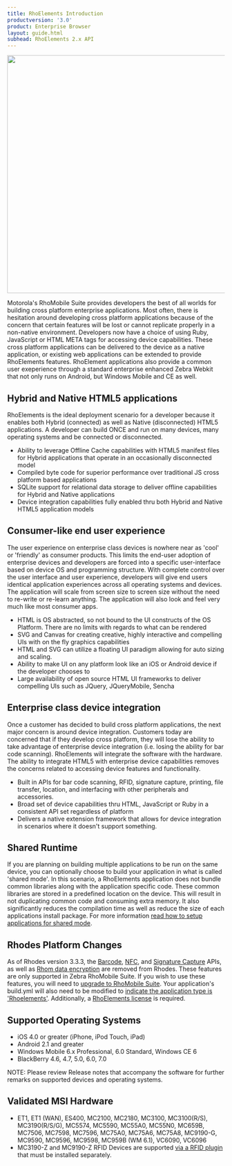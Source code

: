```yaml
---
title: RhoElements Introduction
productversion: '3.0'
product: Enterprise Browser
layout: guide.html
subhead: RhoElements 2.x API
---
```


<img src="http://rhodocs.s3.amazonaws.com/rhoelements/RhodesvsRhoElements.png" width="550" />

Motorola's RhoMobile Suite provides developers the best of all worlds for building cross platform enterprise applications. Most often, there is hesitation around developing cross platform applications because of the concern that certain features will be lost or cannot replicate properly in a non-native environment.  Developers now have a choice of using Ruby, JavaScript or HTML META tags for accessing device capabilities. These cross platform applications can be delivered to the device as a native application, or existing web applications can be extended to provide RhoElements features. RhoElement applications also provide a common user exeperience through a standard enterprise enhanced Zebra Webkit that not only runs on Android, but Windows Mobile and CE as well. 


## Hybrid and Native HTML5 applications

RhoElements is the ideal deployment scenario for a developer because it enables both Hybrid (connected) as well as Native (disconnected) HTML5 applications.  A developer can build ONCE and run on many devices, many operating systems and be connected or disconnected. 

* Ability to leverage Offline Cache capabilities with HTML5 manifest files for Hybrid applications that operate in an occasionally disconnected model
* Compiled byte code for superior performance over traditional JS cross platform based applications
* SQLite support for relational data storage to deliver offline capabilities for Hybrid and Native applications
* Device integration capabilities fully enabled thru both Hybrid and Native HTML5 application models

## Consumer-like end user experience

The user experience on enterprise class devices is nowhere near as 'cool' or 'friendly' as consumer products.  This limits the end-user adoption of enterprise devices and developers are forced into a specific user-interface based on device OS and programming structure. With complete control over the user interface and user experience, developers will give end users identical application experiences across all operating systems and devices. The application will scale from screen size to screen size without the need to re-write or re-learn anything. The application will also look and feel very much like most consumer apps. 

* HTML is OS abstracted, so not bound to the UI constructs of the OS Platform. There are no limits with regards to what can be rendered
* SVG and Canvas for creating creative, highly interactive and compelling UIs with on the fly graphics capabilities
* HTML and SVG can utilize a floating UI paradigm allowing for auto sizing and scaling.
* Ability to make UI on any platform look like an iOS or Android device if the developer chooses to
* Large availability of open source HTML UI frameworks to deliver compelling UIs such as JQuery, JQueryMobile, Sencha

## Enterprise class device integration

Once a customer has decided to build cross platform applications, the next major concern is around device integration.  Customers today are concerned that if they develop cross platform, they will lose the ability to take advantage of enterprise device integration (i.e. losing the ability for bar code scanning). RhoElements will integrate the software with the hardware. The ability to integrate HTML5 with enterprise device capabilities removes the concerns related to accessing device features and functionality.

* Built in APIs for bar code scanning, RFID, signature capture, printing, file transfer, location, and interfacing with other peripherals and accessories.
* Broad set of device capabilities thru HTML, JavaScript or Ruby in a consistent API set regardless of platform
* Delivers a native extension framework that allows for device integration in scenarios where it doesn't support something.

## Shared Runtime
If you are planning on building multiple applications to be run on the same device, you can optionally choose to build your application in what is called 'shared mode'. In this scenario, a RhoElements application does not bundle common libraries along with the application specific code. These common libraries are stored in a predefined location on the device. This will result in not duplicating common code and consuming extra memory. It also significantly reduces the compilation time as well as reduce the size of each applications install package. For more information [read how to setup applications for shared mode](rhoelements2-native#applications-in-shared-mode).

## Rhodes Platform Changes

As of Rhodes version 3.3.3, the [Barcode](/rhoelements/rhoelements-introduction.md/rhodesapi/barcode-api), [NFC](/rhoelements/rhoelements-introduction.md/rhodes/device-caps#nfc), and [Signature Capture](/rhoelements/rhoelements-introduction.md/rhodes/device-caps#signature-capture) APIs, as well as [Rhom data encryption](/rhoelements/rhoelements-introduction.md/rhodes/rhom#database-encryption) are removed from Rhodes. These features are only supported in Zebra RhoMobile Suite. If you wish to use these features, you will need to [upgrade to RhoMobile Suite](/rhoelements/rhoelements-introduction.md/rhomobile-install). Your application's build.yml will also need to be modified to [indicate the application type is 'Rhoelements'](rhoelements2-native#enabling-motorola-device-capabilities). Additionally, a [RhoElements license](licensing) is required.

## Supported Operating Systems

* iOS 4.0 or greater (iPhone, iPod Touch, iPad)
* Android 2.1 and greater
* Windows Mobile 6.x Professional, 6.0 Standard, Windows CE 6
* BlackBerry 4.6, 4.7, 5.0, 6.0, 7.0


NOTE: Please review Release notes that accompany the software for further remarks on supported devices and operating systems.

## Validated MSI Hardware
* <a name="_motdevices"></a>ET1, ET1 (WAN), ES400, MC2100, MC2180, MC3100, MC3100(R/S), MC3190(R/S/G), MC5574, MC5590, MC55A0, MC55N0, MC659B, MC7506, MC7598, MC7596, MC75A0, MC75A6, MC75A8, MC9190-G, MC9590, MC9596, MC9598, MC959B (WM 6.1), VC6090, VC6096
* MC3190-Z and MC9190-Z RFID Devices are supported [via a RFID plugin](rfid) that must be installed separately.



